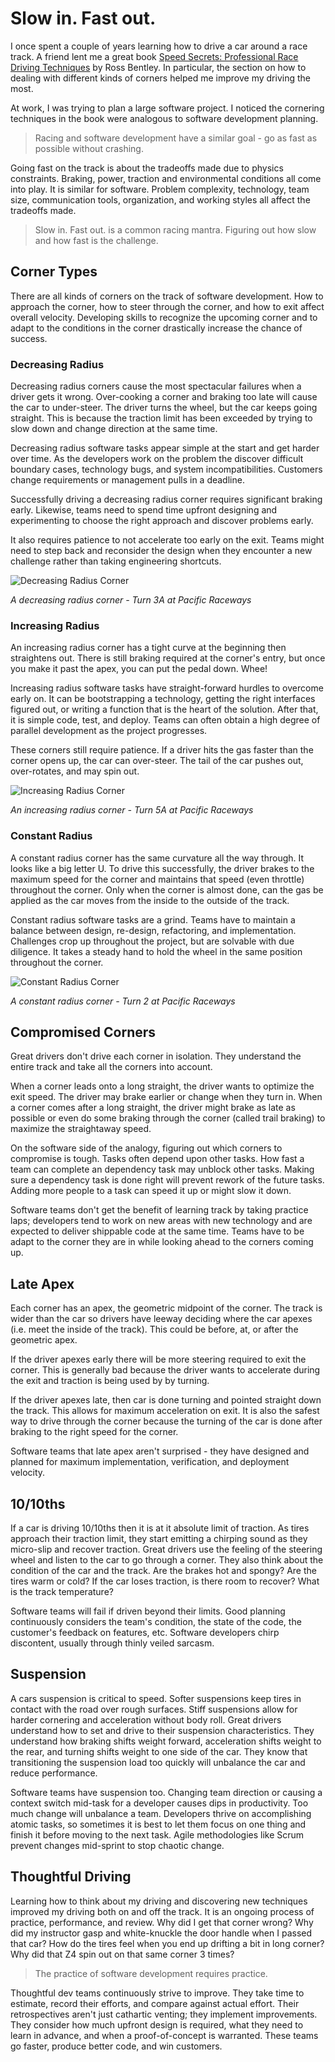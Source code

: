 <link href="//maxcdn.bootstrapcdn.com/font-awesome/4.7.0/css/font-awesome.min.css" rel="stylesheet">

### [<i class="fa fa-home"></i>](README.md)

# Slow in. Fast out.

I once spent a couple of years learning how to drive a car around a race track. A friend lent me a great book [Speed Secrets: Professional Race Driving Techniques](https://www.amazon.com/Speed-Secrets-Professional-Driving-Techniques/dp/0760305188) by Ross Bentley. In particular, the section on how to dealing with different kinds of corners helped me improve my driving the most. 

At work, I was trying to plan a large software project. I noticed the cornering techniques in the book were analogous to software development planning. 

> Racing and software development have a similar goal - go as fast as possible without crashing.

Going fast on the track is about the tradeoffs made due to physics constraints.  Braking, power, traction and environmental conditions all come into play.  It is similar for software.  Problem complexity, technology, team size, communication tools, organization, and working styles all affect the tradeoffs made.

> Slow in. Fast out. is a common racing mantra. Figuring out how slow and how fast is the challenge.

## Corner Types
There are all kinds of corners on the track of software development. How to approach the corner, how to steer through the corner, and how to exit affect overall velocity.  Developing skills to recognize the upcoming corner and to adapt to the conditions in the corner drastically increase the chance of success.

### Decreasing Radius
Decreasing radius corners cause the most spectacular failures when a driver gets it wrong.  Over-cooking a corner and braking too late will cause the car to under-steer. The driver turns the wheel, but the car keeps going straight. This is because the traction limit has been exceeded by trying to slow down and change direction at the same time.  

Decreasing radius software tasks appear simple at the start and get harder over time.  As the developers work on the problem the discover difficult boundary cases, technology bugs, and system incompatibilities. Customers change requirements or management pulls in a deadline. 

Successfully driving a decreasing radius corner requires significant braking early.  Likewise, teams need to spend time upfront designing and experimenting to choose the right approach and discover problems early.  

It also requires patience to not accelerate too early on the exit.  Teams might need to step back and reconsider the design when they encounter a new challenge rather than taking engineering shortcuts.

![Decreasing Radius Corner](assets/images/decreasing-radius-corner.png)

*A decreasing radius corner - Turn 3A at Pacific Raceways*

### Increasing Radius
An increasing radius corner has a tight curve at the beginning then straightens out. There is still braking required at the corner's entry, but once you make it past the apex, you can put the pedal down. Whee!

Increasing radius software tasks have straight-forward hurdles to overcome early on.  It can be bootstrapping a technology, getting the right interfaces figured out, or writing a function that is the heart of the solution.  After that, it is simple code, test, and deploy. Teams can often obtain a high degree of parallel development as the project progresses.

These corners still require patience.  If a driver hits the gas faster than the corner opens up, the car can over-steer. The tail of the car pushes out, over-rotates, and may spin out.

![Increasing Radius Corner](assets/images/increasing-radius-corner.png)

*An increasing radius corner - Turn 5A at Pacific Raceways*

### Constant Radius
A constant radius corner has the same curvature all the way through.  It looks like a big letter U.  To drive this successfully, the driver brakes to the maximum speed for the corner and maintains that speed (even throttle) throughout the corner.  Only when the corner is almost done, can the gas be applied as the car moves from the inside to the outside of the track.

Constant radius software tasks are a grind. Teams have to maintain a balance between design, re-design, refactoring, and implementation.  Challenges crop up throughout the project, but are solvable with due diligence.  It takes a steady hand to hold the wheel in the same position throughout the corner.

![Constant Radius Corner](assets/images/constant-radius-corner.png)

*A constant radius corner - Turn 2 at Pacific Raceways*

## Compromised Corners
Great drivers don't drive each corner in isolation. They understand the entire track and take all the corners into account. 

When a corner leads onto a long straight, the driver wants to optimize the exit speed. The driver may brake earlier or change when they turn in.  When a corner comes after a long straight, the driver might brake as late as possible or even do some braking through the corner (called trail braking) to maximize the straightaway speed.  

On the software side of the analogy, figuring out which corners to compromise is tough. Tasks often depend upon other tasks.  How fast a team can complete an dependency task may unblock other tasks.  Making sure a dependency task is done right will prevent rework of the future tasks. Adding more people to a task can speed it up or might slow it down.  

Software teams don't get the benefit of learning track by taking practice laps; developers tend to work on new areas with new technology and are expected to deliver shippable code at the same time.  Teams have to be adapt to the corner they are in while looking ahead to the corners coming up. 

## Late Apex
Each corner has an apex, the geometric midpoint of the corner.  The track is wider than the car so drivers have leeway deciding where the car apexes (i.e. meet the inside of the track).  This could be before, at, or after the geometric apex.  

If the driver apexes early there will be more steering required to exit the corner.  This is generally bad because the driver wants to accelerate during the exit and traction is being used by by turning.

If the driver apexes late, then car is done turning and pointed straight down the track.  This allows for maximum acceleration on exit.  It is also the safest way to drive through the corner because the turning of the car is done after braking to the right speed for the corner. 

Software teams that late apex aren't surprised - they have designed and planned for maximum implementation, verification, and deployment velocity.

## 10/10ths
If a car is driving 10/10ths then it is at it absolute limit of traction. As tires approach their traction limit, they start emitting a chirping sound as they micro-slip and recover traction.  Great drivers use the feeling of the steering wheel and listen to the car to go through a corner. They also think about the condition of the car and the track.  Are the brakes hot and spongy? Are the tires warm or cold? If the car loses traction, is there room to recover?  What is the track temperature? 

Software teams will fail if driven beyond their limits.  Good planning continuously considers the team's condition, the state of the code, the customer's feedback on features, etc.  Software developers chirp discontent, usually through thinly veiled sarcasm.   

## Suspension
A cars suspension is critical to speed. Softer suspensions keep tires in contact with the road over rough surfaces.  Stiff suspensions allow for harder cornering and acceleration without body roll.  Great drivers understand how to set and drive to their suspension characteristics. They understand how braking shifts weight forward, acceleration shifts weight to the rear, and turning shifts weight to one side of the car.  They know that transitioning the suspension load too quickly will unbalance the car and reduce performance.

Software teams have suspension too.  Changing team direction or causing a context switch mid-task for a developer causes dips in productivity.  Too much change will unbalance a team.  Developers thrive on accomplishing atomic tasks, so sometimes it is best to let them focus on one thing and finish it before moving to the next task.  Agile methodologies like Scrum prevent changes mid-sprint to stop chaotic change.

## Thoughtful Driving
Learning how to think about my driving and discovering new techniques improved my driving both on and off the track.  It is an ongoing process of practice, performance, and review.  Why did I get that corner wrong?  Why did my instructor gasp and white-knuckle the door handle when I passed that car? How do the tires feel when you end up drifting a bit in long corner? Why did that Z4 spin out on that same corner 3 times?

> The practice of software development requires practice.

Thoughtful dev teams continuously strive to improve. They take time to estimate, record their efforts, and compare against actual effort. Their retrospectives aren't just cathartic venting; they implement improvements. They consider how much upfront design is required, what they need to learn in advance, and when a proof-of-concept is warranted.  These teams go faster, produce better code, and win customers.
